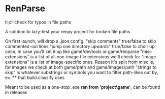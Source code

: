 # RenParse
tl;dr check for typos in file paths

A solution to lazy-test your renpy project for broken file paths

On first launch, will drop a .json config:
  "skip comments" true/false to skip commented-out lines
  "jump one directory upwards" true/false to chdir up once, in case you'll set it up like game/devtools or game/renparse
  "misc extensions" is a list of all non-image file extensions we'll check for
  "image extensions" is a list of image-specific ones. Reason it's split from misc is, for images we check at both game/path and game/images/path
  "strings to skip" is whatever substrings or symbols you want to filter path-likes out by, ex. ** that build.classify uses

Meant to be used as a one-stop .exe <b>ran from 'project\game'</b>, can be found in releases
